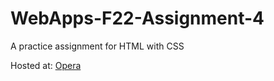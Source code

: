 # WebApps-F22-Assignment-4
A practice assignment for HTML with CSS

Hosted at: [Opera](https://44-563-web-apps-f22.github.io/44563-webapps-assignment-4-adhikariReason/opera.html)
